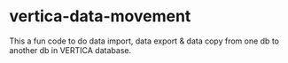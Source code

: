# vertica-data-movement
This a fun code to do data import, data export &amp; data copy from one db to another db in VERTICA database.
